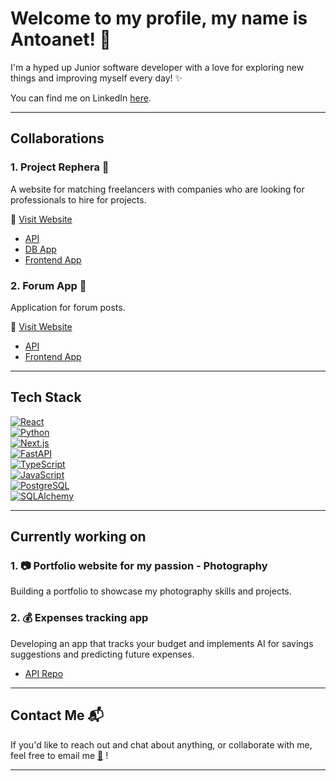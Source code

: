 # Welcome to my profile, my name is Antoanet! 🌻

I'm a hyped up Junior software developer with a love for exploring new things and improving myself every day! ✨

You can find me on LinkedIn [here](https://www.linkedin.com/in/antoanet-s-6233a6129/).

---

## Collaborations

### 1.  **Project Rephera**  📝
A website for matching freelancers with companies who are looking for professionals to hire for projects. 

🔗 [Visit Website](https://www.rephera.com)

- [API](https://github.com/Forum-System-Developers/job-match)
- [DB App](https://github.com/Forum-System-Developers/job-match-db)
- [Frontend App](https://github.com/Forum-System-Developers/job-match-frontend)

### 2.  **Forum App**  💬
Application for forum posts.

🔗 [Visit Website](https://www.forum-ham.xyz)

- [API](https://github.com/Forum-System-Developers/forum-system-api)
- [Frontend App](https://github.com/Forum-System-Developers/forum-system-react)

---

## Tech Stack

[![React](https://img.shields.io/badge/React-61DAFB?style=for-the-badge&logo=react&logoColor=white)](https://reactjs.org/)  
[![Python](https://img.shields.io/badge/Python-3776AB?style=for-the-badge&logo=python&logoColor=white)](https://www.python.org)  
[![Next.js](https://img.shields.io/badge/Next.js-000000?style=for-the-badge&logo=next.js&logoColor=white)](https://nextjs.org/)  
[![FastAPI](https://img.shields.io/badge/FastAPI-009688?style=for-the-badge&logo=fastapi&logoColor=white)](https://fastapi.tiangolo.com)  
[![TypeScript](https://img.shields.io/badge/TypeScript-3178C6?style=for-the-badge&logo=typescript&logoColor=white)](https://www.typescriptlang.org/)  
[![JavaScript](https://img.shields.io/badge/JavaScript-F7DF1E?style=for-the-badge&logo=javascript&logoColor=white)](https://developer.mozilla.org/en-US/docs/Web/JavaScript)  
[![PostgreSQL](https://img.shields.io/badge/PostgreSQL-316192?style=for-the-badge&logo=postgresql&logoColor=white)](https://www.postgresql.org/)  
[![SQLAlchemy](https://img.shields.io/badge/SQLAlchemy-5061BD?style=for-the-badge&logo=sqlalchemy&logoColor=white)](https://www.sqlalchemy.org/)

---

## Currently working on

### 1. 📷 **Portfolio website for my passion - Photography**  
Building a portfolio to showcase my photography skills and projects.


### 2. 💰 **Expenses tracking app**  
Developing an app that tracks your budget and implements AI for savings suggestions and predicting future expenses.

- [API Repo](https://github.com/blubluxx/expenses-app)

---

## Contact Me 📬

If you'd like to reach out and chat about anything, or collaborate with me, feel free to email me [📧](mailto:antoanet.simeonova@gmail.com) !

---

